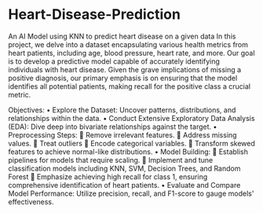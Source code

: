 # Heart-Disease-Prediction
An AI Model using KNN to predict heart disease on a given data
In this project, we delve into a dataset encapsulating various health metrics from heart patients, including age, blood pressure, heart rate, and more. Our goal is to develop a predictive model capable of accurately identifying individuals with heart disease. Given the grave implications of missing a positive diagnosis, our primary emphasis is on ensuring that the model identifies all potential patients, making recall for the positive class a crucial metric.


Objectives:
•	Explore the Dataset: Uncover patterns, distributions, and relationships within the data.
•	Conduct Extensive Exploratory Data Analysis (EDA): Dive deep into bivariate relationships against the target.
•	Preprocessing Steps:
	Remove irrelevant features.
	Address missing values.
	Treat outliers
	Encode categorical variables.
	Transform skewed features to achieve normal-like distributions.
•	Model Building:
	Establish pipelines for models that require scaling.
	Implement and tune classification models including KNN, SVM, Decision Trees, and Random Forest
	Emphasize achieving high recall for class 1, ensuring comprehensive identification of heart patients.
•	Evaluate and Compare Model Performance: Utilize precision, recall, and F1-score to gauge models' effectiveness.
